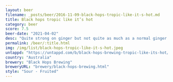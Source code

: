 ```yaml
---
layout: beer
filename: _posts/beer/2016-11-09-black-hops-tropic-like-it-s-hot.md
title: Black hops tropic like it’s hot
category: beer
score: 7.5
beer-date: "2021-04-02"
desc: "Quite strong on ginger but not quite as much as a normal ginger beer. The lemongrass adds a nice extra bit"
permalink: /beer/:title.html
img: /img/list/black-hops-tropic-like-it-s-hot.jpeg
untappd: "https://untappd.com/b/black-hops-brewing-tropic-like-its-hot/3493698"
country: "Australia"
brewery: "Black Hops Brewing"
breweryURL: "brewery/black-hops-brewing.html"
style: "Sour - Fruited"
---
```

